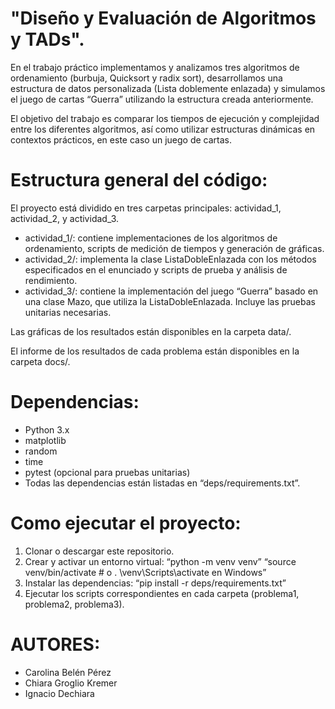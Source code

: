 # "Diseño y Evaluación de Algoritmos y TADs".


En el trabajo práctico implementamos y analizamos tres algoritmos de ordenamiento (burbuja, Quicksort y radix sort), desarrollamos una estructura de
datos personalizada (Lista doblemente enlazada) y simulamos el juego de cartas “Guerra” utilizando la estructura creada anteriormente. 

El objetivo del trabajo es comparar los tiempos de ejecución y complejidad entre los diferentes algoritmos, así como utilizar estructuras dinámicas en contextos prácticos, en este caso un juego de cartas.


# Estructura general del código:

El proyecto está dividido en tres carpetas principales: actividad_1, actividad_2, y actividad_3.

- actividad_1/: contiene implementaciones de los algoritmos de ordenamiento, scripts de medición de tiempos y generación de gráficas.
- actividad_2/: implementa la clase ListaDobleEnlazada con los métodos especificados en el enunciado y scripts de prueba y análisis de rendimiento.
- actividad_3/: contiene la implementación del  juego “Guerra” basado en una clase Mazo, que utiliza la ListaDobleEnlazada. Incluye las pruebas
unitarias necesarias.

Las gráficas de los resultados están disponibles en la carpeta data/.

El informe de los resultados de cada problema están disponibles en la carpeta docs/.


# Dependencias:

- Python 3.x
- matplotlib
- random
- time
- pytest (opcional para pruebas unitarias)
- Todas las dependencias están listadas en “deps/requirements.txt”.


# Como ejecutar el proyecto:

1. Clonar o descargar este repositorio.
2. Crear y activar un entorno virtual:
   	“python -m venv venv”
   	“source venv/bin/activate  # o .
	\venv\Scripts\activate en Windows”
3. Instalar las dependencias:
   	“pip install -r deps/requirements.txt”
4. Ejecutar los scripts correspondientes en
cada carpeta (problema1, problema2,
problema3).


# AUTORES:
 
- Carolina Belén Pérez
- Chiara Groglio Kremer
- Ignacio Dechiara
